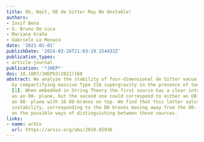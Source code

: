 ```yaml
---
title: Oh, Wait, O8 de Sitter May Be Unstable!
authors:
- Iosif Bena
- G. Bruno De Luca
- Mariana Graña
- Gabriele Lo Monaco
date: '2021-01-01'
publishDate: '2024-03-26T21:03:19.154433Z'
publication_types:
- article-journal
publication: '*JHEP*'
doi: 10.1007/JHEP03(2021)168
abstract: We analyze the stability of four-dimensional de Sitter vacua constructed
  by compactifying massive Type IIA supergravity in the presence of two O8 sources
  [1]. When embedded in String Theory the first source has a clear interpretation
  as an O8- plane, but the second one could correspond to either an O8+ plane or to
  an O8- plane with 16 D8-branes on top. We find that this latter solution has a tachyonic
  instability, corresponding to the D8 branes moving away from the O8- plane. We comment
  on the possible ways of distinguishing between these sources.
links:
- name: arXiv
  url: https://arxiv.org/abs/2010.05936
---
```

